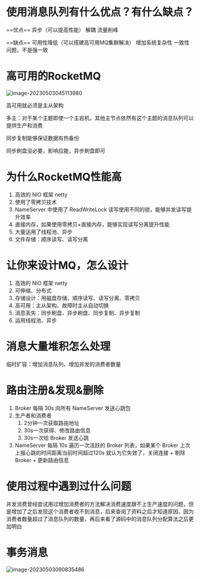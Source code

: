 # 使用消息队列有什么优点？有什么缺点？

==优点==
异步（可以提高性能）
解耦
流量削峰

==缺点==
可用性降低（可以搭建高可用MQ集群解决）
增加系统复杂性
一致性问题，不是强一致

# 高可用的RocketMQ

![image-20230503045113980](D:\temporary\assets\image-20230503045113980.png)

高可用就必须是主从架构

多主：对于某个主题即使一个主宕机，其他主节点依然有这个主题的消息队列可以提供生产和消费

同步复制能够保证数据有热备份

同步刷盘没必要，影响应能，异步刷盘即可

# 为什么RocketMQ性能高

1. 高效的 NIO 框架 netty
2. 使用了零拷贝技术
3. NameServer 中使用了 ReadWriteLock 读写使用不同的锁，能够并发读写提升效率
4. 直接内存，如果使用零拷贝+直接内存，能够实现读写分离提升性能
5. 大量运用了线程池、异步
6. 文件存储：顺序读写、读写分离

# 让你来设计MQ，怎么设计

1. 高效的 NIO 框架 netty
2. 可伸缩、分布式
3. 存储设计：用磁盘存储，顺序读写、读写分离、零拷贝
4. 高可用：主从架构、故障时主从自动切换
5. 消息丢失：同步刷盘、异步刷盘、同步复制、异步复制
6. 运用线程池、异步

# 消息大量堆积怎么处理

临时扩容：增加消息队列、增加并发的消费者数量

# 路由注册&发现&删除

1. Broker 每隔 30s 向所有 NameServer 发送心跳包
2. 生产者和消费者
   1. 2分钟一次获取路由地址
   2. 30s一次获得、修改路由信息
   3. 30s一次给 Broker 发送心跳
3. NameServer 每隔 10s 遍历一次活跃的 Broker 列表，如果某个 Broker 上次上报心跳的时间距离当前时间超过120s 就认为它失效了，关闭连接 + 剔除Broker + 更新路由信息

# 使用过程中遇到过什么问题

并发消费曾经尝试用过增加消费者的方法解决消费速度跟不上生产速度的问题，但是增加了之后发现这个消费者收不到消息，后来查阅了资料之后才知道原因，因为消费者数量超过了消息队列的数量，再后来看了源码中的消息队列分配算法之后更加明白

# 事务消息

![image-20230503090835486](D:\temporary\assets\image-20230503090835486.png)